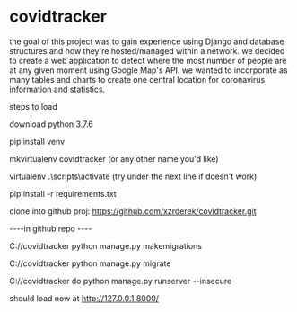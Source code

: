 # covidtracker

the goal of this project was to gain experience using Django and database structures and how they're hosted/managed within a network.
we decided to create a web application to detect where the most number of people are at any given moment using Google Map's API.
we wanted to incorporate as many tables and charts to create one central location for coronavirus information and statistics.


steps to load

download python 3.7.6

pip install venv

mkvirtualenv covidtracker (or any other name you'd like)

virtualenv .\scripts\activate (try under the next line if doesn't work)

pip install -r requirements.txt

clone into github proj: https://github.com/xzrderek/covidtracker.git

----in github repo ----

C://covidtracker python manage.py makemigrations

C://covidtracker python manage.py migrate

C://covidtracker do python manage.py runserver --insecure

should load now at http://127.0.0.1:8000/
